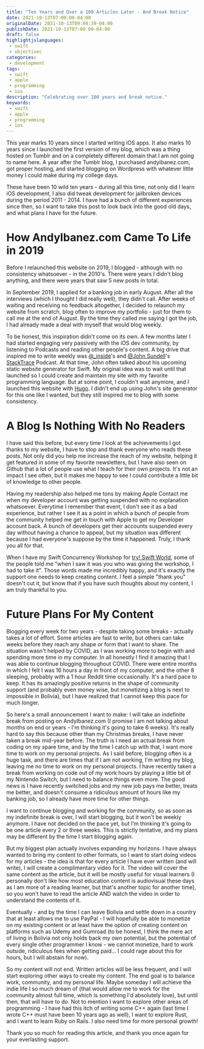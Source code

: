 ```yaml
---
title: "Ten Years and Over a 100 Articles Later - And Break Notice"
date: 2021-10-13T07:00:00-04:00
originalDate: 2021-10-13T09:04:39-04:00
publishDate: 2021-10-13T07:00:00-04:00
draft: false
highlightjslanguages:
 - swift
 - objectivec
categories:
 - development
tags:
 - swift
 - apple
 - programming
 - ios
description: "Celebrating over 100 years and break notice."
keywords:
 - swift
 - apple
 - programming
 - ios
---
```



This year marks 10 years since I started writing iOS apps. It also marks 10 years since I launched the first version of my blog, which was a thing hosted on Tumblr and on a completely different domain that I am not going to name here. A year after the Tumblr blog, I purchased andyibanez.com, got proper hosting, and started blogging on Wordpress with whatever little money I could make during my college days.

These have been 10 wild ten years - during all this time, not only did I learn iOS development, I also did tweak development for jailbroken devices during the period 2011 - 2014. I have had a bunch of different experiences since then, so I want to take this post to look back into the good old days, and what plans I have for the future.

# How AndyIbanez.com Came To Life in 2019

Before I relaunched this website on 2019, I blogged - although with no consistency whatsoever - in the 2010's. There were years I didn't blog anything, and there were years that saw 5 new posts in total.

In September 2019, I applied for a banking job in early August. After all the interviews (which I thought I did really well), they didn't call. After weeks of waiting and receiving no feedback altogether, I decided to relaunch my website from scratch, blog often to improve my portfolio - just for them to call me at the end of August. By the time they called me saying I got the job, I had already made a deal with myself that would blog weekly.

To be honest, this inspiration didn't come on its own. A few months later I had started engaging very passively with the iOS dev community, by listening to Podcasts and reading other people's content. A big drive that inspired me to write weekly was [@_inside](https://twitter.com/_inside)'s and [@John Sundell](https://twitter.com/johnsundell)'s [StackTrace](https://twitter.com/stacktracepod) Podcast. At that time, John often talked about his upcoming static website generator for Swift. My original idea was to wait until that launched so I could create and maintain my site with my favorite programming language. But at some point, I couldn't wait anymore, and I launched this website with [Hugo](https://gohugo.io). I didn't end up using John's site generator for this one like I wanted, but they still inspired me to blog with some consistency.

# A Blog Is Nothing With No Readers

I have said this before, but every time I look at the achievements I got thanks to my website, I have to stop and thank everyone who reads these posts. Not only did you help me increase the reach of my website, helping it get featured in some of my favorite newsletters, but I have also seen on Github that a lot of people use what I teach for their own projects. It's not an impact I see often, but it makes me happy to see I could contribute a little bit of knowledge to other people.

Having my readership also helped me tons by making Apple Contact me when my developer account was getting suspended with no explanation whatsoever. Everytime I remember that event, I don't see it as a bad experience, but rather I see it as a point in which a bunch of people from the community helped me get in touch with Apple to get my Developer account back. A bunch of developers get their accounts suspended every day without having a chance to appeal, but my situation was different because I had everyone's suppose by the time it happened. Truly, I thank you all for that.

When I have my Swift Concurrency Workshop for [try! Swift World](https://www.tryswift.co/world/), some of the people told me "when I saw it was you who was giving the workshop, I had to take it". Those words made me incredibly happy, and it's exactly the support one needs to keep creating content. I feel a simple "thank you" doesn't cut it, but know that if you have such thoughts about my content, I am truly thankful to you.

# Future Plans For My Content

Blogging every week for two years - despite taking some breaks - actually takes a lot of effort. Some articles are fast to write, but others can take weeks before they reach any shape or form that I want to share. The situation wasn't helped by COVID, as I was working more to begin with and spending more time in my computer. In all honestly I find it amazing that I was able to continue blogging throughout COVID. There were entire months in which I felt I was 16 hours a day in front of my computer, and the other 8 sleeping, probably with a 1 hour Reddit time occasionally. It's a hard pace to keep. It has its amazingly positive returns in the shape of community support (and probably even money wise, but monetizing a blog is next to impossible in Bolivia), but I have realized that I cannot keep this pace for much longer.

So here's a small announcement I want to make: I will take an indefinite break from posting on AndyIbanez.com (I promise I am not talking about months on end or years - I'm thinking it's going to take 6 weeks). It's really hard to say this because other than my Christmas breaks, I have never taken a break mid-year before. The truth is I need an actual break from coding on my spare time, and by the time I catch up with that, I want more time to work on my personal projects. As I said before, blogging often is a huge task, and there are times that if I am not working, I'm writing my blog, leaving me no time to work on my personal projects. I have recently taken a break from working on code out of my work hours by playing a little bit of my Nintendo Switch, but I need to balance things even more. The good news is I have recently switched jobs and my new job pays me better, treats me better, and doesn't consume a ridiculous amount of hours like my banking job, so I already have more time for other things.

I want to continue blogging and working for the community, so as soon as my indefinite break is over, I will start blogging, but it won't be weekly anymore. I have not decided on the pace yet, but I'm thinking it's going to be one article every 2 or three weeks. This is strictly tentative, and my plans may be different by the time I start blogging again.

But my biggest plan actually involves expanding my horizons. I have always wanted to bring my content to other formats, so I want to start doing videos for my articles - the idea is that for every article I have ever written (and will write), I will create a complimentary video for it. The video will cover the same content as the article, but it will be mostly useful for visual learners (I personally don't like how most education content is audiovisual these days as I am more of a reading learner, but that's another topic for another time), so you won't have to read the article AND watch the video in order to understand the contents of it.

Eventually - and by the time I can leave Bolivia and settle down in a country that at least allows me to use PayPal - I will hopefully be able to monetize on my existing content or at least have the option of creating content on platforms such as Udemy and Gumroad (to be honest, I think the mere act of living in Bolivia not only holds back my own potential, but the potential of every single other programmer I know - we cannot monetize, hard to work outside, ridiculous fees when getting paid... I could rage about this for hours, but I will abstain for now).

So my content will not end. Written articles will be less frequent, and I will start exploring other ways to create my content. The end goal is to balance work, community, and my personal life. Maybe someday I will achieve the indie life I so much dream of (that would allow me to work for the community almost full time, which is something I'd absolutely love), but until then, that will have to do. Not to mention  I want to explore other areas of programming - I have had this itch of writing some C++ again (last time I wrote C++ must have been 10 years ago as well), I want to explore Rust, and I want to learn Ruby on Rails. I also need time for more personal growth!

Thank you so much for reading this article, and thank you once again for your everlasting support.
